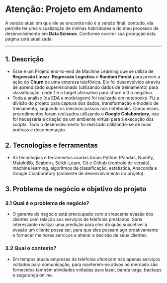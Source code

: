 # Atenção: Projeto em Andamento
A versão atual em que ele se encontra não é a versão final, contudo, ela permite ter uma visualização de minhas habilidades e do meu processo de desenvolvimento em **Data Science**. Conforme ocorrer sua produção esta página será atualizada.

---
## 1. Descrição
* Esse é um Projeto end-to-end de Machine Learning que se utiliza de **Regressão Linear**, **Regressão Logística** e **Random Forest** para prever a ação do **Churn** de uma empresa telefônica. Ele foi desenvolvido através de aprendizado supervisionado (utilizando dados de treinamento) para classificação, onde 1 é o target afirmativo para churn e 0 o negativo.
* Toda a análise (da EDA a modelagem) foi realizada em notebooks. Fiz a divisão do projeto para captura dos dados, transformação e modelo de treinamento, seguindo os mesmos passos nos notebooks. Como esses procedimentos foram realizados utilizando o **Google Colaboratory**, não foi necessária a criação de um ambiente virtual para a execução dos scripts. Todo o desenvolvimento foi realizado utilizando-se de boas práticas e documentação.

## 2. Tecnologias e ferramentas
* As tecnologias e ferramentas usadas foram Python (Pandas, NumPy, Matplotlib, Seaborn, Scikit-Learn, Git e Github (controle de versão), machine learning, algoritmos de classificação, estatística, Anaconda e Google Colaboratory (ambiente de desenvolvimento do projeto).

## 3. Problema de negócio e objetivo do projeto
### 3.1 Qual é o problema de negócio?
* O gerente do negócio está preocupado com a crescente evasão dos clientes com relação aos serviços de telefonia prestados. Seria interessante realizar uma predição para eles do quão suscetível à evasão um cliente possa ser, para que eles possam agir proativamente e fornecer melhores serviços e alterar a decisão de seus clientes.
### 3.2 Qual o contexto?
* Em tempos atuais empresas de telefonia oferecem não apenas serviços voltados para comunicação, para manterem-se ativos no mercado são fornecidos também atividades voltadas para lazer, banda larga, backups e segurança online.
